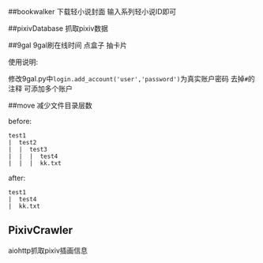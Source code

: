 ##bookwalker
下载轻小说封面 输入系列轻小说ID即可

##pixivDatabase
抓取pixiv数据

##9gal
9gal刷在线时间 点盒子 抽卡片

使用说明:

修改9gal.py中`login.add_account('user','password')`为真实账户密码
去掉`#`的注释 可添加多个账户

##move
减少文件目录层数

before:

	test1
	|  test2
	|  |  test3
	|  |  |  test4
	|  |  |  kk.txt

after:

	test1
	|  test4
	|  kk.txt

## PixivCrawler
aiohttp抓取pixiv插画信息